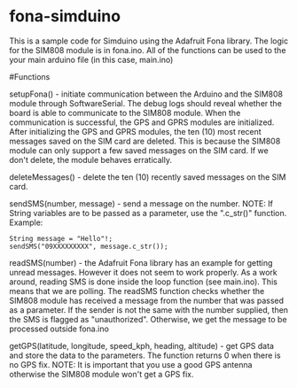 # fona-simduino
This is a sample code for Simduino using the Adafruit Fona library.
The logic for the SIM808 module is in fona.ino. All of the functions can be used to the your main arduino file (in this case, main.ino)

#Functions

setupFona() - initiate communication between the Arduino and the SIM808 module through SoftwareSerial. The debug logs should reveal whether the board is able to communicate to the SIM808 module. When the communication is successful, the GPS and GPRS modules are initialized. After initializing the GPS and GPRS modules, the ten (10) most recent messages saved on the SIM card are deleted. This is because the SIM808 module can only support a few saved messages on the SIM card. If we don't delete, the module behaves erratically.

deleteMessages() - delete the ten (10) recently saved messages on the SIM card.

sendSMS(number, message) - send a message on the number. NOTE: If String variables are to be passed as a parameter, use the ".c_str()" function. Example:
```
String message = "Hello"!;
sendSMS("09XXXXXXXXX", message.c_str());
```

readSMS(number) - the Adafruit Fona library has an example for getting unread messages. However it does not seem to work properly. As a work around, reading SMS is done inside the loop function (see main.ino). This means that we are polling. The readSMS function checks whether the SIM808 module has received a message from the number that was passed as a parameter. If the sender is not the same with the number supplied, then the SMS is flagged as "unauthorized". Otherwise, we get the message to be processed outside fona.ino

getGPS(latitude, longitude, speed_kph, heading, altitude) - get GPS data and store the data to the parameters. The function returns 0 when there is no GPS fix. NOTE: It is important that you use a good GPS antenna otherwise the SIM808 module won't get a 
GPS fix. 
